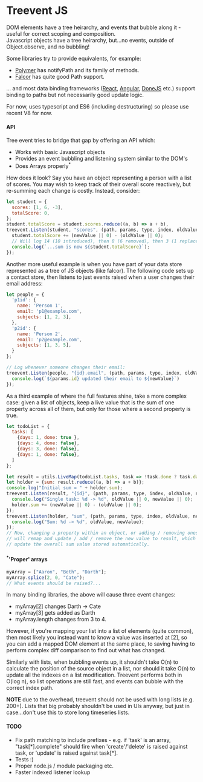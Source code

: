 # Treevent JS

DOM elements have a tree heirarchy, and events that bubble along it - useful for correct scoping and composition.  
Javascript objects have a tree heirarchy, but...no events, outside of Object.observe, and no bubbling!

Some libraries try to provide equivalents, for example:
* [Polymer](http://polymer.github.io/polymer/) has notifyPath and its family of methods.
* [Falcor](https://netflix.github.io/falcor/documentation/paths.html) has quite good Path support.

... and most data binding frameworks ([React](https://facebook.github.io/react/), [Angular](https://angularjs.org/), [DoneJS](http://donejs.com/) etc.) support binding to paths but not necessarily good update logic.

For now, uses typescript and ES6 (including destructuring) so please use recent V8 for now.

#### API

Tree event tries to bridge that gap by offering an API which:
* Works with basic Javascript objects
* Provides an event bubbling and listening system similar to the DOM's
* Does Arrays properly<sup>*</sup>

How does it look? Say you have an object representing a person with a list of scores. You may wish to keep track
of their overall score reactively, but re-summing each change is costly. Instead, consider:
```javascript
let student = {
  scores: [1, 6, -3],
  totalScore: 0,
};
student.totalScore = student.scores.reduce((a, b) => a + b),
treevent.Listen(student, "scores", (path, params, type, index, oldValue, newValue) => {
  student.totalScore += (newValue || 0) - (oldValue || 0);
  // Will log 14 (10 introduced), then 8 (6 removed), then 3 (1 replaced with -4).
  console.log(`...sum is now ${student.totalScore}`);
});
```

Another more useful example is when you have part of your data store represented as a tree of JS objects (like falcor). The following code sets up a contact store, then listens to just events raised when a user changes their email address:
```javascript
let people = {
  'p1id': {
    name: 'Person 1',
    email: 'p1@example.com',
    subjects: [1, 2, 3],
  },
  'p2id': {
    name: 'Person 2',
    email: 'p2@example.com',
    subjects: [1, 3, 5],
  }
};

// Log whenever someone changes their email:
treevent.Listen(people, "{id}.email", (path, params, type, index, oldValue, newValue) => {
  console.log(`${params.id} updated their email to ${newValue}`)
});
```

As a third example of where the full features shine, take a more complex case: given a list of objects,
keep a live value that is the sum of one property across all of them, but only for those where a second property is true.
```javascript
let todoList = {
  tasks: [
    {days: 1, done: true },
    {days: 4, done: false},
    {days: 3, done: false},
    {days: 1, done: false},
  ]
};

let result = utils.LiveMap(todoList.tasks, task => !task.done ? task.days : 0);
let holder = {sum: result.reduce((a, b) => a + b)};
console.log("Initial sum = " + holder.sum);
treevent.Listen(result, "{id}", (path, params, type, index, oldValue, newValue) => {
  console.log("Single task: %d -> %d", oldValue || 0, newValue || 0);
  holder.sum += (newValue || 0) - (oldValue || 0);
});
treevent.Listen(holder, "sum", (path, params, type, index, oldValue, newValue) => {
  console.log("Sum: %d -> %d", oldValue, newValue);
});
// Now, changing a property within an object, or adding / removing ones from the array,
// will remap and update / add / remove the new value to result, which will then
// update the overall sum value stored automatically.
```


#### <sup>*</sup>'Proper' arrays
```javascript
myArray = ["Aaron", "Beth", "Darth"];
myArray.splice(2, 0, "Cate");
// What events should be raised?...
```

In many binding libraries, the above will cause three event changes:
* myArray[2] changes Darth -> Cate
* myArray[3] gets added as Darth
* myArray.length changes from 3 to 4.

However, if you're mapping your list into a list of elements (quite common), then most likely you instead want to know a value was inserted at [2], so you can add a mapped DOM element at the same place, to saving having to perform complex diff comparison to find out what has changed.

Similarly with lists, when bubbling events up, it shouldn't take O(n) to calculate the position of the source object in a list, nor should it take O(n) to update all the indexes on a list modification. Treevent performs both in O(log n), so list operations are still fast, and events can bubble with the correct index path.

**NOTE** due to the overhead, treevent should not be used with long lists (e.g. 200+). Lists that big probably shouldn't be used in UIs anyway, but just in case...don't use this to store long timeseries lists.


#### TODO
* Fix path matching to include prefixes - e.g. if 'task' is an array, "task[\*].complete" should fire when 'create'/'delete' is raised against task, or 'update' is raised against task[\*].
* Tests :)
* Proper node.js / module packaging etc.
* Faster indexed listener lookup
